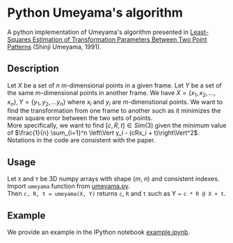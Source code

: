 # Python Umeyama's algorithm
A python implementation of Umeyama's algorithm presented in [Least-Squares Estimation of Transformation Parameters Between Two Point Patterns](https://web.stanford.edu/class/cs273/refs/umeyama.pdf) (Shinji Umeyama, 1991).

## Description
Let $X$ be a set of $n$ $m$-dimensional points in a given frame. Let $Y$ be a set of the same $m$-dimensional points in another frame. We have $X = \{x_1, x_2, ..., x_n\}, Y=\{y_1, y_2, ... y_n\}$ where $x_i$ and $y_i$ are $m$-dimenstional points. We want to find the transformation from one frame to another such as it minimizes the mean square error between the two sets of points.  
More specifically, we want to find $[c, R, t] \in Sim(3)$ given the minimum value of $\frac{1}{n} \sum_{i=1}^n \left\Vert y_i - (cRx_i + t)\right\Vert^2$.  
Notations in the code are consistent with the paper.

## Usage
Let `X` and `Y` be 3D numpy arrays with shape ($m$, $n$) and consistent indexes.  
Import `umeyama` function from [umeyama.py](umeyama.py).  
Then ```c, R, t = umeyama(X, Y)``` returns `c`, `R` and `t` such as Y ~ ```c * R @ X + t```.

## Example
We provide an example in the IPython notebook [example.ipynb](example.ipynb).
